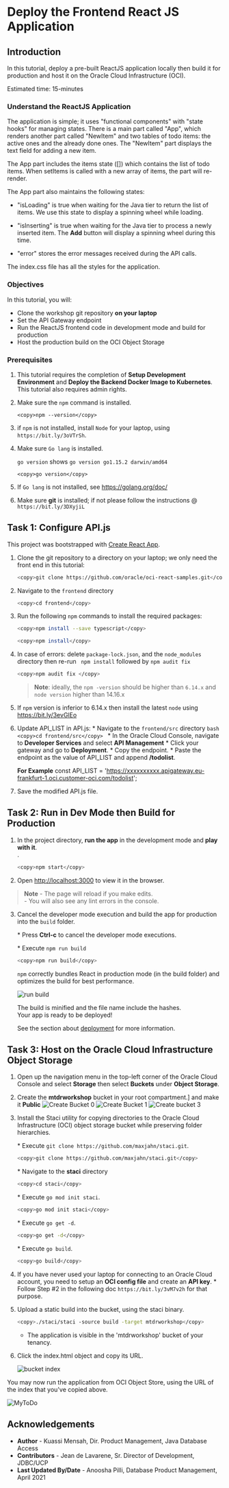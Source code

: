 # Deploy the Frontend React JS Application

## Introduction

In this tutorial, deploy a pre-built ReactJS application locally then build it for production and host it on the Oracle Cloud Infrastructure (OCI).

Estimated time: 15-minutes

### Understand the ReactJS Application

The application is simple; it uses "functional components" with "state hooks" for managing states. There is a main part called "App", which renders another part called "NewItem" and two tables of todo items: the active ones and the already done ones. The "NewItem" part displays the text field for adding a new item.

The App part includes the items state ([]) which contains the list of todo items. When setItems is called with a new array of items, the part will re-render.

The App part also maintains the following states:

- "isLoading" is true when waiting for the Java tier to return the list of items. We use this state to display a spinning wheel while loading.

- "isInserting" is true when waiting for the Java tier to process a newly inserted item. The **Add** button will display a spinning wheel during this time.

- "error" stores the error messages received during the API calls.

The index.css file has all the styles for the application.

### Objectives

In this tutorial, you will:
- Clone the workshop git repository **on your laptop**
- Set the API Gateway endpoint
- Run the ReactJS frontend code in development mode and build for production
- Host the production build on the OCI Object Storage

### Prerequisites

1. This tutorial requires the completion of **Setup Development Environment** and **Deploy the Backend  Docker Image to Kubernetes**. This tutorial also requires admin rights.

2. Make sure the `npm` command is installed.

    ```
    <copy>npm --version</copy>
    ```
3. if `npm` is not installed, install `Node` for your laptop, using `https://bit.ly/3oVTrSh`.

4. Make sure `Go lang` is installed.

    `go version` shows `go version go1.15.2 darwin/amd64`

    ```
    <copy>go version</copy>
    ```
5. If `Go lang` is not installed, see https://golang.org/doc/

6. Make sure **git** is installed; if not please follow the instructions @ `https://bit.ly/3DXyjiL`
## Task 1: Configure API.js

This project was bootstrapped with [Create React App](https://github.com/facebook/create-react-app).

1. Clone the git repository to a directory on your laptop; we only need the front end in this tutorial:

	```bash
	<copy>git clone https://github.com/oracle/oci-react-samples.git</copy>
	```

2. Navigate to the `frontend` directory
     ```bash
     <copy>cd frontend</copy>
    ```
3. Run the following `npm` commands to install the required packages:

	```bash
	<copy>npm install --save typescript</copy>
	```
	
	```bash
	<copy>npm install</copy>
	```

4. In case of errors: delete `package-lock.json`, and the  `node_modules` directory then re-run ` npm install` followed by `npm audit fix` 

    ```bash
	<copy>npm audit fix </copy>
	```

	>**Note**: ideally, the `npm -version` should be higher than  `6.14.x`  and `node version` higher than 14.16.x 
	
5. If `npm` version is inferior to 6.14.x then install the latest `node` using https://bit.ly/3evGlEo

6. Update API_LIST in API.js:
	\* Navigate to the `frontend/src` directory
		```bash 
		<copy>cd frontend/src</copy>
		```
	\* In the Oracle Cloud Console, navigate to **Developer Services** and select **API Management**
	\* Click your gateway and go to **Deployment**.
	\* Copy the endpoint.
	\* Paste the endpoint as the value of API_LIST and append **/todolist**.

	**For Example** const API_LIST = 'https://xxxxxxxxxx.apigateway.eu-frankfurt-1.oci.customer-oci.com/todolist';

7. Save the modified API.js file.

## Task 2: Run in Dev Mode then Build for Production

1. In the project directory, **run the app** in the development  mode and **play with it**.<br />.

	```bash
	<copy>npm start</copy>
	```

2. Open [http://localhost:3000](http://localhost:3000) to view it in the browser.

> **Note**
	- The page will reload if you make edits.<br />
	- You will also see any lint errors in the console.

3. Cancel the developer mode execution and build the app for production into the `build` folder.<br />

	\* Press **Ctrl-c** to cancel the developer mode executions.

	\* Execute `npm run build`

	```bash
	<copy>npm run build</copy>
	```

	 `npm` correctly bundles React in production mode (in the build folder) and optimizes the build for best performance.

	![run build](images/Run-build.png " ")

	The build is minified and the file name include the hashes.<br />
	Your app is ready to be deployed!

	See the section about [deployment](https://facebook.github.io/create-react-app/docs/deployment) for more information.

## Task 3: Host on the Oracle Cloud Infrastructure Object Storage

1. Open up the navigation menu in the top-left corner of the Oracle Cloud Console and select
**Storage** then select **Buckets** under **Object Storage**.

2. Create the **mtdrworkshop** bucket in your root compartment.] and make it **Public**
	![Create Bucket 0](images/Create-bucket.png " ")
	![Create Bucket 1](images/Create-bucket-2.png " ")
	![Create bucket 3](images/Public-bucket.png " ")


3. Install the Staci utility for copying directories to the Oracle Cloud Infrastructure (OCI) object storage
   bucket while preserving folder hierarchies.

	\* Execute `git clone https://github.com/maxjahn/staci.git`.

	```bash
	<copy>git clone https://github.com/maxjahn/staci.git</copy>
	```

	\* Navigate to the **staci** directory

    ```bash
    <copy>cd staci</copy>
     ```
	\* Execute `go mod init staci`.

     ```bash
     <copy>go mod init staci</copy>
     ```

	\* Execute `go get -d`.

     ```bash
     <copy>go get -d</copy>
     ```

	\* Execute `go build`.

    ```bash
    <copy>go build</copy>
    ```

4. If you have never used your laptop for connecting to an Oracle Cloud account, you need to setup an **OCI config file** and create an **API key**.
	\* Follow Step #2 in the following doc `https://bit.ly/3vM7v2h` for that purpose.

5. Upload a static build into the bucket, using the staci binary.

	```bash
	<copy>./staci/staci -source build -target mtdrworkshop</copy>
	```

	- The application is visible in the 'mtdrworkshop' bucket of your tenancy.

6. Click the index.html object and copy its URL.

	![bucket index](images/bucket-index.png " ")

You may now run the application from OCI Object Store, using the URL of the index that you've copied above.

![MyToDo](images/MyToDo.png " ")


## Acknowledgements

* **Author** -  Kuassi Mensah, Dir. Product Management, Java Database Access
* **Contributors** - Jean de Lavarene, Sr. Director of Development, JDBC/UCP
* **Last Updated By/Date** - Anoosha Pilli, Database Product Management,  April 2021
